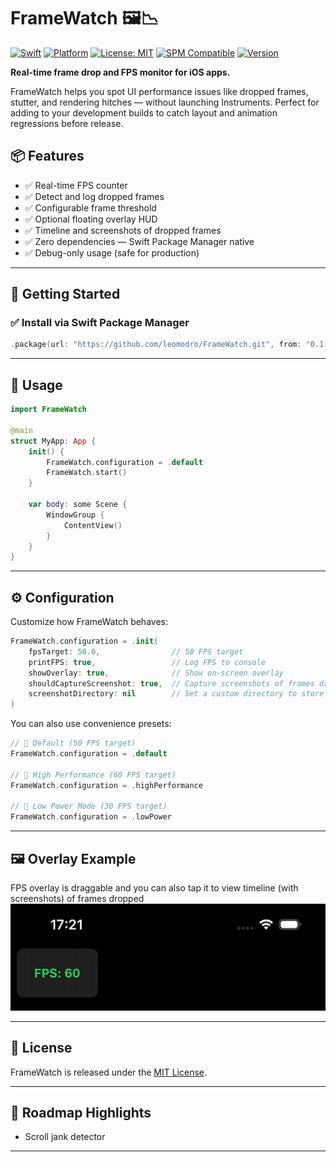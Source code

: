 # FrameWatch 🖼️📉

[![Swift](https://img.shields.io/badge/Swift-5.9-orange.svg)](https://swift.org)
[![Platform](https://img.shields.io/badge/platform-iOS-lightgrey.svg)](https://developer.apple.com/ios/)
[![License: MIT](https://img.shields.io/badge/license-MIT-blue.svg)](LICENSE)
[![SPM Compatible](https://img.shields.io/badge/SPM-Compatible-brightgreen.svg)](https://swiftpackageindex.com)
[![Version](https://img.shields.io/badge/version-0.1.0-blue)](https://github.com/leomodro/FrameWatch/releases)

**Real-time frame drop and FPS monitor for iOS apps.**

FrameWatch helps you spot UI performance issues like dropped frames, stutter, and rendering hitches — without launching Instruments. Perfect for adding to your development builds to catch layout and animation regressions before release.

## 📦 Features

* ✅ Real-time FPS counter
* ✅ Detect and log dropped frames
* ✅ Configurable frame threshold
* ✅ Optional floating overlay HUD
* ✅ Timeline and screenshots of dropped frames
* ✅ Zero dependencies — Swift Package Manager native
* ✅ Debug-only usage (safe for production)

---

## 🚀 Getting Started

### ✅ Install via Swift Package Manager

```swift
.package(url: "https://github.com/leomodro/FrameWatch.git", from: "0.1.0")
```

---

## 🧪 Usage

```swift
import FrameWatch

@main
struct MyApp: App {
    init() {
        FrameWatch.configuration = .default
        FrameWatch.start()
    }

    var body: some Scene {
        WindowGroup {
            ContentView()
        }
    }
}
```

---

## ⚙️ Configuration

Customize how FrameWatch behaves:

```swift
FrameWatch.configuration = .init(
    fpsTarget: 50.0,                // 50 FPS target
    printFPS: true,                 // Log FPS to console
    showOverlay: true,              // Show on-screen overlay
    shouldCaptureScreenshot: true,  // Capture screenshots of frames dropped
    screenshotDirectory: nil        // Set a custom directory to store screenshots
)
```

You can also use convenience presets:

```swift
// 🎯 Default (50 FPS target)
FrameWatch.configuration = .default

// 🚀 High Performance (60 FPS target)
FrameWatch.configuration = .highPerformance

// 🔋 Low Power Mode (30 FPS target)
FrameWatch.configuration = .lowPower
```

---

## 🖼️ Overlay Example

FPS overlay is draggable and you can also tap it to view timeline (with screenshots) of frames dropped
![FPS overlay example](/Overlay.png?raw=true "FPS overlay example")

---

## 📜 License

FrameWatch is released under the [MIT License](LICENSE).

---

## 🧠 Roadmap Highlights

* Scroll jank detector

---
